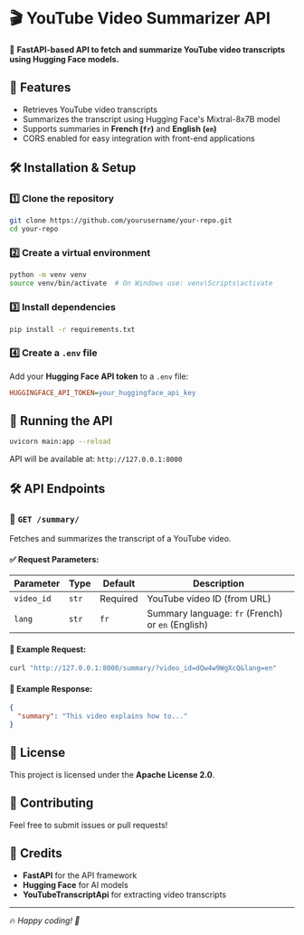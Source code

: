 # 🎬 YouTube Video Summarizer API

🚀 **FastAPI-based API to fetch and summarize YouTube video transcripts using Hugging Face models.**

## 📌 Features
- Retrieves YouTube video transcripts
- Summarizes the transcript using Hugging Face's Mixtral-8x7B model
- Supports summaries in **French (`fr`)** and **English (`en`)**
- CORS enabled for easy integration with front-end applications

## 🛠️ Installation & Setup

### 1️⃣ Clone the repository
```sh
git clone https://github.com/yourusername/your-repo.git
cd your-repo
```

### 2️⃣ Create a virtual environment
```sh
python -m venv venv
source venv/bin/activate  # On Windows use: venv\Scripts\activate
```

### 3️⃣ Install dependencies
```sh
pip install -r requirements.txt
```

### 4️⃣ Create a `.env` file
Add your **Hugging Face API token** to a `.env` file:
```ini
HUGGINGFACE_API_TOKEN=your_huggingface_api_key
```

## 🚀 Running the API
```sh
uvicorn main:app --reload
```

API will be available at: `http://127.0.0.1:8000`

## 🛠️ API Endpoints

### 🎯 `GET /summary/`
Fetches and summarizes the transcript of a YouTube video.

#### ✅ Request Parameters:
| Parameter | Type  | Default | Description |
|-----------|-------|---------|-------------|
| `video_id` | `str` | Required | YouTube video ID (from URL) |
| `lang` | `str` | `fr` | Summary language: `fr` (French) or `en` (English) |

#### 🔹 Example Request:
```sh
curl "http://127.0.0.1:8000/summary/?video_id=dQw4w9WgXcQ&lang=en"
```

#### 🔹 Example Response:
```json
{
  "summary": "This video explains how to..."
}
```

## 📜 License
This project is licensed under the **Apache License 2.0**.

## 🤝 Contributing
Feel free to submit issues or pull requests!

## 🌟 Credits
- **FastAPI** for the API framework
- **Hugging Face** for AI models
- **YouTubeTranscriptApi** for extracting video transcripts

---

🔥 _Happy coding! 🚀_
